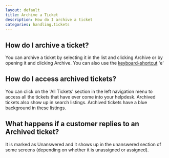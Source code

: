 ```yaml
---
layout: default
title: Archive a Ticket
description: How do I archive a ticket
categories: handling.tickets
---
```


How do I archive a ticket?
--------------------------

You can archive a ticket by selecting it in the list and clicking Archive or by opening it and clicking Archive. You can also use the [keyboard-shortcut](/keyboard-shortcuts/) 'e'

How do I access archived tickets?
---------------------------------

You can click on the 'All Tickets' section in the left navigation menu to access all the tickets that have ever come into your helpdesk. Archived tickets also show up in search listings. Archived tickets have a blue background in these listings.

What happens if a customer replies to an Archived ticket?
---------------------------------------------------------

It is marked as Unanswered and it shows up in the unanswered section of some screens (depending on whether it is unassigned or assigned).


